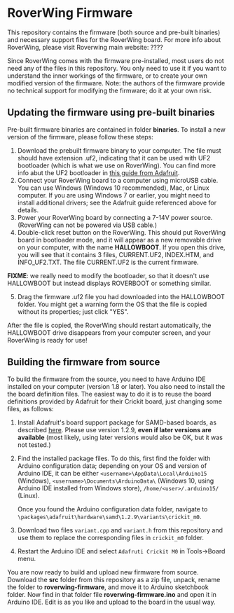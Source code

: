 # RoverWing Firmware

This repository contains the firmware (both source and pre-built binaries) and necessary support files for the RoverWing board. 
For more info about RoverWing, please visit Roverwing main website: ????

Since RoverWing comes with the firmware pre-installed, most users do not need any of the files in this repository. 
You only need to use it if you want to understand the inner workings of the firmware, or to create your own modified 
version of the firmware. Note: the authors of the firmware provide no technical support for modifying the firmware; 
do it at your own risk. 


## Updating the firmware using pre-built binaries

Pre-built firmware binaries are contained in folder **binaries**. To install a new version of the firmware, please follow these steps:
1. Download the prebuilt firmware binary to your computer. The file must should have extension .uf2, indicating that it can be used with UF2 bootloader (which is what we use on RoverWing). You can find more info abut the UF2 bootloader in [this guide from Adafruit](https://learn.adafruit.com/adafruit-feather-m0-express-designed-for-circuit-python-circuitpython/uf2-bootloader-details). 
2. Connect your RoverWing board to a computer using microUSB cable. You can use Windows (Windows 10 recommended), Mac, or Linux computer. If you are using WIndows 7 or earlier, you might need to install additional drivers; see the Adafruit guide referenced above for details. 
3. Power your RoverWing board by connecting a 7-14V power source. (RoverWing can not be powered via USB cable.)
4. Double-click reset button on the RoverWing. This should put  RoverWing board in bootloader mode, and it will appear as a new removable drive on your computer, with the name **HALLOWBOOT**. If you open this drive, you will see that it contains 3 files, CURRENT.UF2, INDEX.HTM, and INFO_UF2.TXT. The file CURRENT.UF2 is the current firmware. 

**FIXME**: we really need to modify the bootloader, so that it doesn't use HALLOWBOOT but instead displays ROVERBOOT or something similar. 

5. Drag the firmware .uf2 file you had downloaded into the HALLOWBOOT folder. You might get a warning form the OS that the file is copied without its properties; just click "YES".

After the file is copied, the RoverWing should restart automatically, the HALLOWBOOT drive disappears from your computer screen, and your RoverWing is ready for use!


## Building the firmware from source

To build the firmware from the source, you need to have Arduino IDE installed on your computer (version 1.8 or later). You also need to install the the board definition files. The easiest way to do it is to reuse the board definitions provided by Adafruit for their Crickit board, just changing some files, as follows:

1. Install Adafruit's board support package for SAMD-based boards, as described [here](https://learn.adafruit.com/adafruit-feather-m0-basic-proto/setup). Please use version 1.2.9, **even if later versions are available** (most likely, using later versions would also be OK, but it was not tested.)

2. Find the installed package files.  To do this, first find the folder with Arduino configuration data;  depending on your OS and version of Arduino IDE, it can be either `<username>\AppData\Local\Arduino15` (Windows), `<username>\Documents\ArduinoData\` (Windows 10, using Arduino IDE installed from Windows store), `/home/<user>/.arduino15/` (Linux). 

    Once you found the Arduino configuration data folder, navigate to `\packages\adafruit\hardware\samd\1.2.9\variants\crickit_m0`.

3. Download two files `variant.cpp` and `variant.h` from this repository and use them to replace the corresponding files in `crickit_m0` folder. 

4. Restart the Arduino IDE and select `Adafruti Crickit M0` in Tools->Board menu. 

You are now ready to build and upload new firmware from source. Download the **src** folder from this repository as a zip file, unpack, rename the folder to **roverwing-firmware**, and move it to Arduino sketchbook folder. Now find in that folder file  **roverwing-firmware.ino** and open it in Arduino IDE. Edit is as you like and upload to the board in the usual way. 




